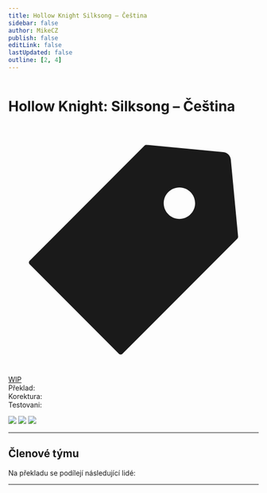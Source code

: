 ```yaml
---
title: Hollow Knight Silksong – Čeština
sidebar: false
author: MikeCZ
publish: false
editLink: false
lastUpdated: false
outline: [2, 4]
---
```

<script setup lang="ts">
  const people = {
  lead: [
    { name: "MikeCZ", role: "Vedení projektu"}
  ],
  l10n: [
    { name: "", role: ""},
    { name: "", role: ""},
    { name: "", role: ""},
    { name: "", role: ""},
  ],
  support: [
    { name: "", role: ""},
  ],
  partners: [
    { name: "", role: "", url: ""},
    { name: "", role: "", url: ""}
  ]
};
</script>

  <div style="max-width: 600px" class="alert-custom">
    <el-alert
      title="Info"
      type="warning"
      description=" Otevřený nábor překladatelů. Zájemci ať mi napíšou do komentářů nebo na discord [#mikecz95]. Pokud jste loremasteři, jen velké plus."
      :closable="false"
      show-icon
    />
  </div>

<div style="border-radius: 16px; overflow: hidden; margin-bottom: 16px;">
  <img src=" ">
</div> 

# Hollow Knight: Silksong – Čeština
<div class="page-tag-info" aria-label="Tag🏷" data-balloon-pos="up">
<svg xmlns="http://www.w3.org/2000/svg" class="icon tag-icon" viewBox="0 0 1024 1024" fill="currentColor" aria-label="tag icon" name="tag"><path d="M939.902 458.563L910.17 144.567c-1.507-16.272-14.465-29.13-30.737-30.737L565.438 84.098h-.402c-3.215 0-5.726 1.005-7.634 2.913l-470.39 470.39a10.004 10.004 0 000 14.164l365.423 365.424c1.909 1.908 4.42 2.913 7.132 2.913s5.223-1.005 7.132-2.913l470.39-470.39c2.01-2.11 3.014-5.023 2.813-8.036zm-240.067-72.121c-35.458 0-64.286-28.828-64.286-64.286s28.828-64.285 64.286-64.285 64.286 28.828 64.286 64.285-28.829 64.286-64.286 64.286z"></path></svg>
<div style="max-width: 600px" class="tag-custom page-tag-item">
<a href="" class="tyrkys">
<el-tag type="warning" effect="light">WIP</el-tag>
</a></div></div> 

<div class="stavpr prog-custom" style="display: flex; align-items: center; column-gap: 12px">
  <div class="infopr">Překlad:</div>
  <div class="progpr" style="flex: 1"><el-progress :percentage="0" :stroke-width="18" :text-inside="true" status="success" striped /></div>
</div>
<div class="stavpr prog-custom" style="display: flex; align-items: center; column-gap: 12px">
  <div class="infopr">Korektura:</div>
  <div class="progpr" style="flex: 1"><el-progress :percentage="0" :stroke-width="18" :text-inside="true" status="warning" striped /></div>
</div>
<div class="stavpr prog-custom" style="display: flex; align-items: center; column-gap: 12px">
  <div class="infopr">Testovani:</div>
  <div class="progpr" style="flex: 1"><el-progress :percentage="0" :stroke-width="18" :text-inside="true" status="primary" striped /></div>
</div>
    
![](https://img.shields.io/badge/herní%20klient-xxx-grey?style=for-the-badge) 
![](https://img.shields.io/badge/verze%20hry-xxx-grey?style=for-the-badge) 
![](https://img.shields.io/badge/verze%20překladu-xxx-grey?style=for-the-badge)

------------

## Členové týmu

Na překladu se podílejí následující lidé:

<PTeamMembers :members="people.lead" />

<PTeamMembers :members="people.l10n" />

<PTeamMembers :members="people.support" />

<PTeamMembers :members="people.partners" />

---






<el-divider />

<style>
.disabled{
  cursor: not-allowed;
  opacity: 0.5;
}
</style>
